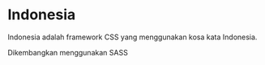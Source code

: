 # Indonesia
Indonesia adalah framework CSS yang menggunakan kosa kata Indonesia.

Dikembangkan menggunakan SASS